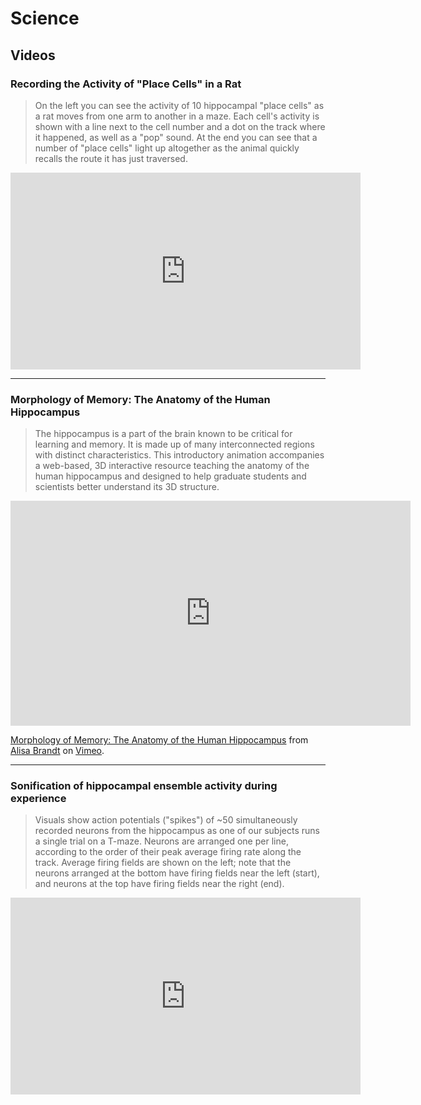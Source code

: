 # Science

## Videos

### Recording the Activity of "Place Cells" in a Rat

> On the left you can see the activity of 10 hippocampal "place cells" as a rat moves from one arm to another in a maze.  Each cell's activity is shown with a line next to the cell number and a dot on the track where it happened, as well as a "pop" sound. At the end you can see that a number of "place cells" light up altogether as the animal quickly recalls the route it has just traversed.

<iframe width="560" height="315" src="https://www.youtube.com/embed/bL0WLyMLwqw" title="YouTube video player" frameborder="0" allow="accelerometer; autoplay; clipboard-write; encrypted-media; gyroscope; picture-in-picture" allowfullscreen></iframe>

---

### Morphology of Memory: The Anatomy of the Human Hippocampus

> The hippocampus is a part of the brain known to be critical for learning and memory. It is made up of many interconnected regions with distinct characteristics. This introductory animation accompanies a web-based, 3D interactive resource teaching the anatomy of the human hippocampus and designed to help graduate students and scientists better understand its 3D structure.

<iframe src="https://player.vimeo.com/video/323365182" width="640" height="360" frameborder="0" allow="autoplay; fullscreen; picture-in-picture" allowfullscreen></iframe>
<p><a href="https://vimeo.com/323365182">Morphology of Memory: The Anatomy of the Human Hippocampus</a> from <a href="https://vimeo.com/alisabrandt">Alisa Brandt</a> on <a href="https://vimeo.com">Vimeo</a>.</p>

---

### Sonification of hippocampal ensemble activity during experience

> Visuals show action potentials ("spikes") of ~50 simultaneously recorded neurons from the hippocampus as one of our subjects runs a single trial on a T-maze. Neurons are arranged one per line, according to the order of their peak average firing rate along the track. Average firing fields are shown on the left; note that the neurons arranged at the bottom have firing fields near the left (start), and neurons at the top have firing fields near the right (end).

<iframe width="560" height="315" src="https://www.youtube.com/embed/IU8wKl5PcLU" title="YouTube video player" frameborder="0" allow="accelerometer; autoplay; clipboard-write; encrypted-media; gyroscope; picture-in-picture" allowfullscreen></iframe>

